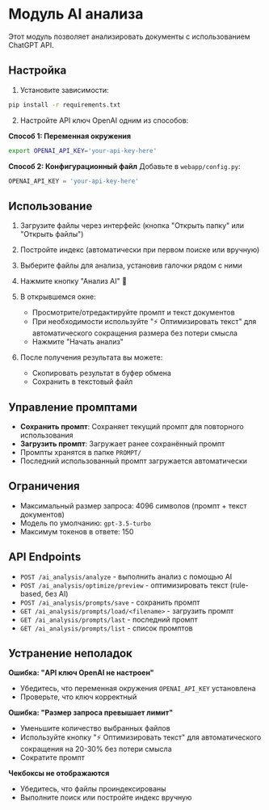 # Модуль AI анализа

Этот модуль позволяет анализировать документы с использованием ChatGPT API.

## Настройка

1. Установите зависимости:
```bash
pip install -r requirements.txt
```

2. Настройте API ключ OpenAI одним из способов:

**Способ 1: Переменная окружения**
```bash
export OPENAI_API_KEY='your-api-key-here'
```

**Способ 2: Конфигурационный файл**
Добавьте в `webapp/config.py`:
```python
OPENAI_API_KEY = 'your-api-key-here'
```

## Использование

1. Загрузите файлы через интерфейс (кнопка "Открыть папку" или "Открыть файлы")

2. Постройте индекс (автоматически при первом поиске или вручную)

3. Выберите файлы для анализа, установив галочки рядом с ними

4. Нажмите кнопку "Анализ AI" 🤖

5. В открывшемся окне:
   - Просмотрите/отредактируйте промпт и текст документов
   - При необходимости используйте "⚡ Оптимизировать текст" для автоматического сокращения размера без потери смысла
   - Нажмите "Начать анализ"

6. После получения результата вы можете:
   - Скопировать результат в буфер обмена
   - Сохранить в текстовый файл

## Управление промптами

- **Сохранить промпт**: Сохраняет текущий промпт для повторного использования
- **Загрузить промпт**: Загружает ранее сохранённый промпт
- Промпты хранятся в папке `PROMPT/`
- Последний использованный промпт загружается автоматически

## Ограничения

- Максимальный размер запроса: 4096 символов (промпт + текст документов)
- Модель по умолчанию: `gpt-3.5-turbo`
- Максимум токенов в ответе: 150

## API Endpoints

- `POST /ai_analysis/analyze` - выполнить анализ с помощью AI
- `POST /ai_analysis/optimize/preview` - оптимизировать текст (rule-based, без AI)
- `POST /ai_analysis/prompts/save` - сохранить промпт
- `GET /ai_analysis/prompts/load/<filename>` - загрузить промпт
- `GET /ai_analysis/prompts/last` - последний промпт
- `GET /ai_analysis/prompts/list` - список промптов

## Устранение неполадок

**Ошибка: "API ключ OpenAI не настроен"**
- Убедитесь, что переменная окружения `OPENAI_API_KEY` установлена
- Проверьте, что ключ корректный

**Ошибка: "Размер запроса превышает лимит"**
- Уменьшите количество выбранных файлов
- Используйте кнопку "⚡ Оптимизировать текст" для автоматического сокращения на 20-30% без потери смысла
- Сократите промпт

**Чекбоксы не отображаются**
- Убедитесь, что файлы проиндексированы
- Выполните поиск или постройте индекс вручную
